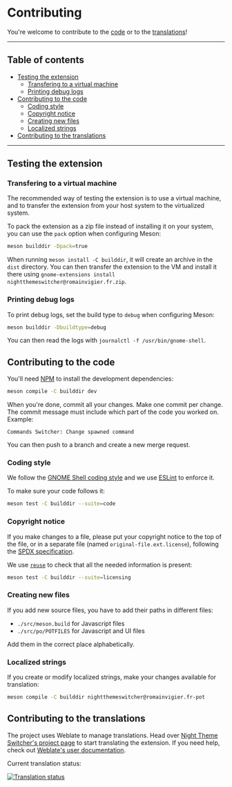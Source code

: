 <!--
SPDX-FileCopyrightText: 2021, 2022 Romain Vigier <contact AT romainvigier.fr>
SPDX-License-Identifier: CC-BY-SA-4.0
-->

# Contributing <!-- omit in toc -->

You're welcome to contribute to the [code](#contributing-to-the-code) or to the [translations](#contributing-to-the-translations)!

---

## Table of contents <!-- omit in toc -->

- [Testing the extension](#testing-the-extension)
	- [Transfering to a virtual machine](#transfering-to-a-virtual-machine)
	- [Printing debug logs](#printing-debug-logs)
- [Contributing to the code](#contributing-to-the-code)
	- [Coding style](#coding-style)
	- [Copyright notice](#copyright-notice)
	- [Creating new files](#creating-new-files)
	- [Localized strings](#localized-strings)
- [Contributing to the translations](#contributing-to-the-translations)

---

## Testing the extension

### Transfering to a virtual machine

The recommended way of testing the extension is to use a virtual machine, and to transfer the extension from your host system to the virtualized system.

To pack the extension as a zip file instead of installing it on your system, you can use the `pack` option when configuring Meson:

```bash
meson builddir -Dpack=true
```

When running `meson install -C builddir`, it will create an archive in the `dist` directory. You can then transfer the extension to the VM and install it there using `gnome-extensions install nightthemeswitcher@romainvigier.fr.zip`.

### Printing debug logs

To print debug logs, set the build type to `debug` when configuring Meson:

```bash
meson builddir -Dbuildtype=debug
```

You can then read the logs with `journalctl -f /usr/bin/gnome-shell`.

## Contributing to the code

You'll need [NPM](https://www.npmjs.com/) to install the development dependencies:

```bash
meson compile -C builddir dev
```

When you're done, commit all your changes. Make one commit per change. The commit message must include which part of the code you worked on. Example:

```
Commands Switcher: Change spawned command
```

You can then push to a branch and create a new merge request.

### Coding style

We follow the [GNOME Shell coding style](https://gitlab.gnome.org/GNOME/gnome-shell/-/blob/HEAD/HACKING.md) and we use [ESLint](https://eslint.org/) to enforce it.

To make sure your code follows it:

```bash
meson test -C builddir --suite=code
```

### Copyright notice

If you make changes to a file, please put your copyright notice to the top of the file, or in a separate file (named `original-file.ext.license`), following the [SPDX specification](https://spdx.dev/).

We use [`reuse`](https://reuse.software/) to check that all the needed information is present:

```bash
meson test -C builddir --suite=licensing
```

### Creating new files

If you add new source files, you have to add their paths in different files:

- `./src/meson.build` for Javascript files
- `./src/po/POTFILES` for Javascript and UI files

Add them in the correct place alphabetically.

### Localized strings

If you create or modify localized strings, make your changes available for translation:

```bash
meson compile -C builddir nightthemeswitcher@romainvigier.fr-pot
```

## Contributing to the translations

The project uses Weblate to manage translations. Head over [Night Theme Switcher's project page](https://hosted.weblate.org/projects/night-theme-switcher/) to start translating the extension. If you need help, check out [Weblate's user documentation](https://docs.weblate.org/en/latest/user/translating.html).

Current translation status:

[![Translation status](https://hosted.weblate.org/widgets/night-theme-switcher/-/multi-auto.svg)](https://hosted.weblate.org/engage/night-theme-switcher/)
